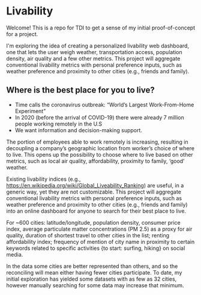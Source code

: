 # Livability
Welcome! This is a repo for TDI to get a sense of my initial proof-of-concept for a project. 

I'm exploring the idea of creating a personalized livability web dashboard, one that lets the user weigh weather, transportation access, population density, air quality and a few other metrics. This project will aggregate conventional livability metrics with personal preference inputs, such as weather preference and proximity to other cities (e.g., friends and family).

## Where is the best place for you to live?

* Time calls the coronavirus outbreak: “World’s Largest Work-From-Home Experiment” 
* In 2020 (before the arrival of COVID-19) there were already 7 million people working remotely in the U.S
* We want information and decision-making support.

The portion of employees able to work remotely is increasing, resulting in decoupling a company’s geographic location from worker’s choice of where to live. This opens up the possibility to choose where to live based on other metrics, such as local air quality, affordability, proximity to family, ‘good’ weather.

Existing livability indices (e.g., https://en.wikipedia.org/wiki/Global_Liveability_Ranking) are useful, in a generic way, yet they are not customizable. This project will aggregate conventional livability metrics with personal preference inputs, such as weather preference and proximity to other cities (e.g., friends and family) into an online dashboard for anyone to search for their best place to live.

For ~600 cities: latitude/longitude, population density, consumer price index, average particulate matter concentrations (PM 2.5) as a proxy for air quality, duration of shortest travel to other cities in the list;  renting affordability index; frequency of mention of city name in proximity to certain keywords related to specific activities {to start: surfing, hiking} on social media. 

In the data some cities are better represented than others, and so the reconciling will mean either having fewer cities participate. To date, my initial exploration has yielded some datasets with as few as 32 cities, however manually searching for some data may increase that minimum.
